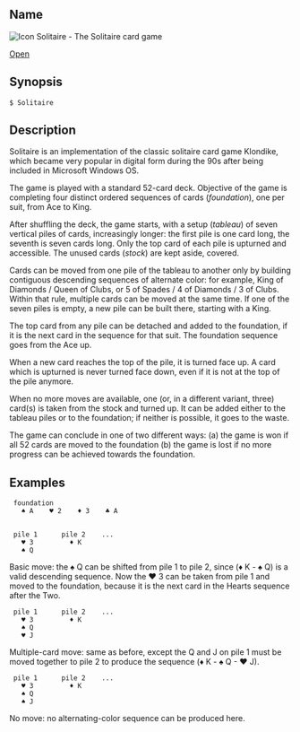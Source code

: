 ## Name

![Icon](file:///res/icons/16x16/app-solitaire.png) Solitaire - The Solitaire card game

[Open](file:///bin/Solitaire)

## Synopsis

```**sh
$ Solitaire
```

## Description

Solitaire is an implementation of the classic solitaire card game Klondike, which became very popular in digital form during the 90s after being included in Microsoft Windows OS.

The game is played with a standard 52-card deck. Objective of the game is completing four distinct ordered sequences of cards (*foundation*), one per suit, from Ace to King. 

After shuffling the deck, the game starts, with a setup (*tableau*) of seven vertical piles of cards, increasingly longer: the first pile is one card long, the seventh is seven cards long. Only the top card of each pile is upturned and accessible. The unused cards (*stock*) are kept aside, covered. 

Cards can be moved from one pile of the tableau to another only by building contiguous descending sequences of alternate color: for example, King of Diamonds / Queen of Clubs, or 5 of Spades / 4 of Diamonds / 3 of Clubs. Within that rule, multiple cards can be moved at the same time. If one of the seven piles is empty, a new pile can be built there, starting with a King.

The top card from any pile can be detached and added to the foundation, if it is the next card in the sequence for that suit. The foundation sequence goes from the Ace up.

When a new card reaches the top of the pile, it is turned face up. A card which is upturned is never turned face down, even if it is not at the top of the pile anymore.

When no more moves are available, one (or, in a different variant, three) card(s) is taken from the stock and turned up. It can be added either to the tableau piles or to the foundation; if neither is possible, it goes to the waste. 

The game can conclude in one of two different ways: (a) the game is won if all 52 cards are moved to the foundation (b) the game is lost if no more progress can be achieved towards the foundation.


## Examples

     foundation
       ♠ A    ♥ 2    ♦ 3    ♣ A


     pile 1      pile 2    ...
       ♥ 3         ♦ K
       ♠ Q

Basic move: the ♠ Q can be shifted from pile 1 to pile 2, since (♦ K - ♠ Q) is a valid descending sequence. Now the ♥ 3 can be taken from pile 1 and moved to the foundation, because it is the next card in the Hearts sequence after the Two.


     pile 1      pile 2    ...
       ♥ 3         ♦ K
       ♠ Q
       ♥ J

Multiple-card move: same as before, except the Q and J on pile 1 must be moved together to pile 2 to produce the sequence  (♦ K - ♠ Q - ♥ J).


     pile 1      pile 2    ...
       ♥ 3         ♦ K
       ♠ Q
       ♠ J

No move: no alternating-color sequence can be produced here.
